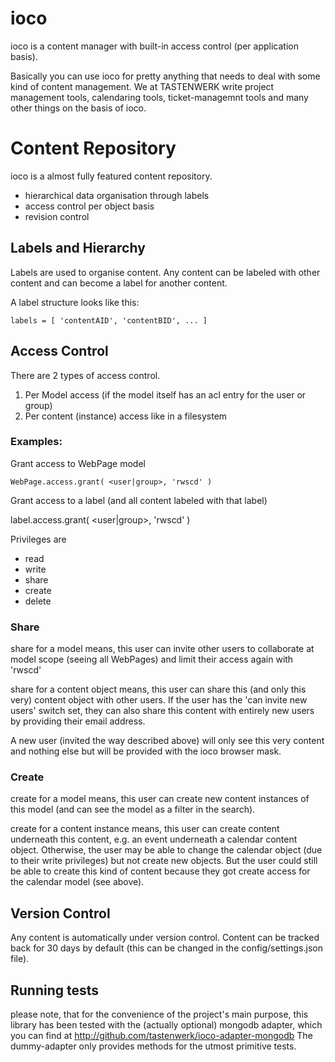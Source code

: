 # ioco

ioco is a content manager with built-in access control (per application basis).

Basically you can use ioco for pretty anything that needs to deal with some kind
of content management. We at TASTENWERK write project management tools, calendaring
tools, ticket-managemnt tools and many other things on the basis of ioco.

# Content Repository

ioco is a almost fully featured content repository.

* hierarchical data organisation through labels
* access control per object basis
* revision control

## Labels and Hierarchy

Labels are used to organise content. Any content can be labeled with other content
and can become a label for another content.

A label structure looks like this:

    labels = [ 'contentAID', 'contentBID', ... ]

## Access Control

There are 2 types of access control.

1. Per Model access (if the model itself has an acl entry for the user or group)
2. Per content (instance) access like in a filesystem

### Examples:

Grant access to WebPage model

    WebPage.access.grant( <user|group>, 'rwscd' )

Grant access to a label (and all content labeled with that label)

  label.access.grant( <user|group>, 'rwscd' )

Privileges are

* read
* write
* share
* create
* delete

### Share

share for a model means, this user can invite other users to collaborate at
model scope (seeing all WebPages) and limit their access again with 'rwscd'

share for a content object means, this user can share this (and only this very)
content object with other users. If the user has the 'can invite new users' switch
set, they can also share this content with entirely new users by providing their
email address.

A new user (invited the way described above) will only see this very content
and nothing else but will be provided with the ioco browser mask.

### Create

create for a model means, this user can create new content instances of this
model (and can see the model as a filter in the search).

create for a content instance means, this user can create content underneath
this content, e.g. an event underneath a calendar content object. Otherwise,
the user may be able to change the calendar object (due to their write privileges)
but not create new objects. But the user could still be able to create this
kind of content because they got create access for the calendar model (see above).

## Version Control

Any content is automatically under version control. Content can be tracked back
for 30 days by default (this can be changed in the config/settings.json file).

## Running tests

please note, that for the convenience of the project's main purpose, this library
has been tested with the (actually optional) mongodb adapter, which you can find
at http://github.com/tastenwerk/ioco-adapter-mongodb
The dummy-adapter only provides methods for the utmost primitive tests.